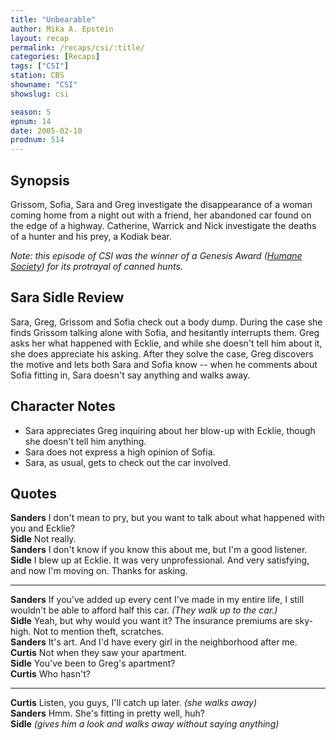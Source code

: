 ```yaml
---
title: "Unbearable"
author: Mika A. Epstein
layout: recap
permalink: /recaps/csi/:title/
categories: [Recaps]
tags: ["CSI"]
station: CBS
showname: "CSI"
showslug: csi

season: 5  
epnum: 14 
date: 2005-02-10
prodnum: 514 
---
```


## Synopsis

Grissom, Sofia, Sara and Greg investigate the disappearance of a woman coming home from a night out with a friend, her abandoned car found on the edge of a highway. Catherine, Warrick and Nick investigate the deaths of a hunter and his prey, a Kodiak bear.

_Note: this episode of CSI was the winner of a Genesis Award ([Humane Society](http://www.hsus.org/)) for its protrayal of canned hunts._

## Sara Sidle Review

Sara, Greg, Grissom and Sofia check out a body dump. During the case she finds Grissom talking alone with Sofia, and hesitantly interrupts them. Greg asks her what happened with Ecklie, and while she doesn't tell him about it, she does appreciate his asking. After they solve the case, Greg discovers the motive and lets both Sara and Sofia know -- when he comments about Sofia fitting in, Sara doesn't say anything and walks away.

## Character Notes

* Sara appreciates Greg inquiring about her blow-up with Ecklie, though she doesn't tell him anything.  
* Sara does not express a high opinion of Sofia.  
* Sara, as usual, gets to check out the car involved.

## Quotes

**Sanders** I don't mean to pry, but you want to talk about what happened with you and Ecklie?  
**Sidle** Not really.  
**Sanders** I don't know if you know this about me, but I'm a good listener.  
**Sidle** I blew up at Ecklie. It was very unprofessional. And very satisfying, and now I'm moving on. Thanks for asking.  

- - -

**Sanders** If you've added up every cent I've made in my entire life, I still wouldn't be able to afford half this car. _(They walk up to the car.)_  
**Sidle** Yeah, but why would you want it? The insurance premiums are sky-high. Not to mention theft, scratches.  
**Sanders** It's art. And I'd have every girl in the neighborhood after me.  
**Curtis** Not when they saw your apartment.  
**Sidle** You've been to Greg's apartment?  
**Curtis** Who hasn't?  

- - -

**Curtis** Listen, you guys, I'll catch up later. _(she walks away)_  
**Sanders** Hmm. She's fitting in pretty well, huh?  
**Sidle** _(gives him a look and walks away without saying anything)_
